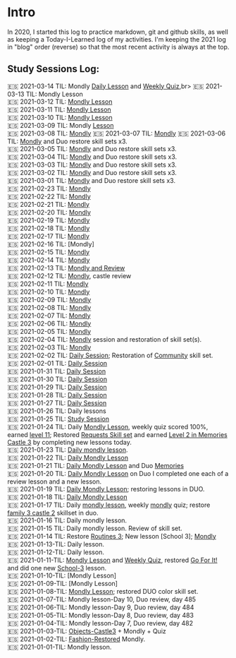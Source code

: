 # Intro
In 2020, I started this log to practice markdown, git and github skills, as well as keeping a Today-I-Learned log of my activities. I'm keeping the 2021 log in "blog" order (reverse) so that the most recent activity is always at the top. 

## Study Sessions Log: 

🇪🇸 2021-03-14 TIL: Mondly [Daily Lesson](https://github.com/EO4wellness/T-I-L/blob/main/polyglot/espa%C3%B1ol/study-sessions/2021-03-March/2021-03-14.md) and [Weekly Quiz](https://github.com/EO4wellness/T-I-L/blob/main/polyglot/espa%C3%B1ol/study-sessions/2021-03-March/2021-03-14-weekly-quiz.md),br>
🇪🇸 2021-03-13 TIL: Mondly Lesson<br>
🇪🇸 2021-03-12 TIL: [Mondly Lesson](https://github.com/EO4wellness/T-I-L/blob/main/polyglot/espa%C3%B1ol/study-sessions/2021-03-March/2021-03-12.md)<br>
🇪🇸 2021-03-11 TIL: [Mondly Lesson](https://github.com/EO4wellness/T-I-L/blob/main/polyglot/espa%C3%B1ol/study-sessions/2021-03-March/2021-03-11.md)<br>
🇪🇸 2021-03-10 TIL: [Mondly Lesson](https://github.com/EO4wellness/T-I-L/blob/main/polyglot/espa%C3%B1ol/study-sessions/2021-03-March/2021-03-10.md)<br>
🇪🇸 2021-03-09 TIL: Mondly [Lesson](https://github.com/EO4wellness/T-I-L/blob/main/polyglot/espa%C3%B1ol/study-sessions/2021-03-March/2021-03-09.md)<br>
:es: 2021-03-08 TIL: [Mondly](https://github.com/EO4wellness/T-I-L/blob/main/polyglot/espa%C3%B1ol/study-sessions/2021-03-March/2021-03-08.md)
:es: 2021-03-07 TIL: [Mondly](https://github.com/EO4wellness/T-I-L/blob/main/polyglot/espa%C3%B1ol/study-sessions/2021-03-March/2021-03-07.md)
:es: 2021-03-06 TIL: [Mondly](https://github.com/EO4wellness/T-I-L/blob/main/polyglot/espa%C3%B1ol/study-sessions/2021-03-March/2021-03-06.md) and Duo restore skill sets x3.<br>
:es: 2021-03-05 TIL: [Mondly](https://github.com/EO4wellness/T-I-L/blob/main/polyglot/espa%C3%B1ol/study-sessions/2021-03-March/2021-03-05.md) and Duo restore skill sets x3.<br>
:es: 2021-03-04 TIL: [Mondly](https://github.com/EO4wellness/T-I-L/blob/main/polyglot/espa%C3%B1ol/study-sessions/2021-03-March/2021-03-04.md) and Duo restore skill sets x3.<br>
:es: 2021-03-03 TIL: [Mondly](https://github.com/EO4wellness/T-I-L/blob/main/polyglot/espa%C3%B1ol/study-sessions/2021-03-March/2021-03-03.md) and Duo restore skill sets x3.<br>
:es: 2021-03-02 TIL: [Mondly](https://github.com/EO4wellness/T-I-L/blob/main/polyglot/espa%C3%B1ol/study-sessions/2021-03-March/2021-03-02.md) and Duo restore skill sets x3.<br>
:es: 2021-03-01 TIL: [Mondly](https://github.com/EO4wellness/T-I-L/blob/main/polyglot/espa%C3%B1ol/study-sessions/2021-03-March/2021-03-01_Weekly-Quiz.md) and Duo restore skill sets x3.<br>
:es: 2021-02-23 TIL: [Mondly](https://github.com/EO4wellness/T-I-L/blob/main/polyglot/espa%C3%B1ol/study-sessions/2021-02-Feb/2021-02-23.md)<br>
:es: 2021-02-22 TIL: [Mondly](https://github.com/EO4wellness/T-I-L/blob/main/polyglot/espa%C3%B1ol/study-sessions/2021-02-Feb/2021-02-22.md)<br>
:es: 2021-02-21 TIL: [Mondly](https://github.com/EO4wellness/T-I-L/blob/main/polyglot/espa%C3%B1ol/study-sessions/2021-02-Feb/2021-02-21.md)<br>
:es: 2021-02-20 TIL: [Mondly](https://github.com/EO4wellness/T-I-L/blob/main/polyglot/espa%C3%B1ol/study-sessions/2021-02-Feb/2021-02-20.md)<br>
:es: 2021-02-19 TIL: [Mondly](https://github.com/EO4wellness/T-I-L/blob/main/polyglot/espa%C3%B1ol/study-sessions/2021-02-Feb/2021-02-19.md)<br>
:es: 2021-02-18 TIL: [Mondly](https://github.com/EO4wellness/T-I-L/blob/main/polyglot/espa%C3%B1ol/study-sessions/2021-02-Feb/2021-02-18.md)<br>
:es: 2021-02-17 TIL: [Mondly](https://github.com/EO4wellness/T-I-L/blob/main/polyglot/espa%C3%B1ol/study-sessions/2021-02-Feb/2021-02-17.md)<br>
:es: 2021-02-16 TIL: [Mondly]<br>
:es: 2021-02-15 TIL: [Mondly](https://github.com/EO4wellness/T-I-L/blob/main/polyglot/espa%C3%B1ol/study-sessions/2021-02-Feb/2021-02-15.md)<br>
:es: 2021-02-14 TIL: [Mondly](https://github.com/EO4wellness/T-I-L/blob/main/polyglot/espa%C3%B1ol/study-sessions/2021-02-Feb/2021-02-14.md)<br>
:es: 2021-02-13 TIL: [Mondly and Review](https://github.com/EO4wellness/T-I-L/blob/main/polyglot/espa%C3%B1ol/study-sessions/2021-02-Feb/2021-02-13%2Cmd)<br>
:es: 2021-02-12 TIL: [Mondly](https://github.com/EO4wellness/T-I-L/tree/main/polyglot/espa%C3%B1ol/study-sessions/2021-02-Feb), castle review<br>
:es: 2021-02-11 TIL: [Mondly](https://github.com/EO4wellness/T-I-L/blob/main/polyglot/espa%C3%B1ol/study-sessions/2021-02-Feb/2021-02-11.md)<br>
:es: 2021-02-10 TIL: [Mondly](https://github.com/EO4wellness/T-I-L/blob/main/polyglot/espa%C3%B1ol/study-sessions/2021-02-Feb/2021-02-10.md)<br>
:es: 2021-02-09 TIL: [Mondly](https://github.com/EO4wellness/T-I-L/blob/main/polyglot/espa%C3%B1ol/study-sessions/2021-02-Feb/2021-02-09.md)<br>
:es: 2021-02-08 TIL: [Mondly](https://github.com/EO4wellness/T-I-L/blob/main/polyglot/espa%C3%B1ol/study-sessions/2021-02-Feb/2021-02-08.md)<br>
:es: 2021-02-07 TIL: [Mondly](https://github.com/EO4wellness/T-I-L/blob/main/polyglot/espa%C3%B1ol/study-sessions/2021-02-Feb/2021-02-07.md)<br>
:es: 2021-02-06 TIL: [Mondly](https://github.com/EO4wellness/T-I-L/blob/main/polyglot/espa%C3%B1ol/study-sessions/2021-02-Feb/2021-02-06.md)<br>
:es: 2021-02-05 TIL: [Mondly](https://github.com/EO4wellness/T-I-L/blob/main/polyglot/espa%C3%B1ol/study-sessions/2021-02-Feb/2021-02-05.md)<br>
:es: 2021-02-04 TIL: [Mondly](https://github.com/EO4wellness/T-I-L/blob/main/polyglot/espa%C3%B1ol/study-sessions/2021-02-Feb/2021-02-04.md) session and restoration of skill set(s). <br>
:es: 2021-02-03 TIL: [Mondly](https://github.com/EO4wellness/T-I-L/blob/main/polyglot/espa%C3%B1ol/study-sessions/2021-02-Feb/2021-02-03.md)<br>
:es: 2021-02-02 TIL: [Daily Session](https://github.com/EO4wellness/T-I-L/blob/main/polyglot/espa%C3%B1ol/study-sessions/2021-01-Feb/2021-02-02.md); Restoration of [Community](https://github.com/EO4wellness/T-I-L/blob/main/polyglot/espa%C3%B1ol/Castle-2/Community.md#2021-02-02-restoration-of-skill-set) skill set.<br>
:es: 2021-02-01 TIL: [Daily Session](https://github.com/EO4wellness/T-I-L/blob/main/polyglot/espa%C3%B1ol/study-sessions/2021-02-Feb/2021-01-01.md) <br>
:es: 2021-01-31 TIL: [Daily Session](#) <br>
:es: 2021-01-30 TIL: [Daily Session](#) <br>
:es: 2021-01-29 TIL: [Daily Session](#) <br>
:es: 2021-01-28 TIL: [Daily Session](#) <br>
:es: 2021-01-27 TIL: [Daily Session](https://github.com/EO4wellness/T-I-L/blob/main/polyglot/espa%C3%B1ol/study-sessions/2021-01-Jan/2021-01-27.md)<br>
:es: 2021-01-26 TIL: Daily lessons<br>
:es: 2021-01-25 TIL: [Study Session](https://github.com/EO4wellness/T-I-L/blob/main/polyglot/espa%C3%B1ol/study-sessions/2021-01-Jan/2021-01-25.md)<br>
:es: 2021-01-24 TIL: Daily [Mondly Lesson](https://github.com/EO4wellness/T-I-L/blob/main/polyglot/espa%C3%B1ol/study-sessions/2021-01-Jan/2021-01-24.md), weekly quiz scored 100%, earned [level 11](https://github.com/EO4wellness/T-I-L/blob/main/polyglot/espa%C3%B1ol/images/2021-01-24-earned-level11-mondly-studies.jpg); Restored [Requests Skill set](https://github.com/EO4wellness/T-I-L/blob/main/polyglot/espa%C3%B1ol/Castle-3/Requests.md) and earned [Level 2 in Memories Castle 3](https://github.com/EO4wellness/T-I-L/blob/main/polyglot/espa%C3%B1ol/Castle-3/Memories.md) by completing new lessons today.<br>
:es: 2021-01-23 TIL: [Daily mondly lesson](https://github.com/EO4wellness/T-I-L/blob/main/polyglot/espa%C3%B1ol/study-sessions/2021-01-Jan/2021-01-23.md).<br>
:es: 2021-01-22 TIL: [Daily Mondly Lesson](https://github.com/EO4wellness/T-I-L/blob/main/polyglot/espa%C3%B1ol/study-sessions/2021-01-Jan/2021-01-22.md)
<br>
:es: 2021-01-21 TIL: [Daily Mondly Lesson](https://github.com/EO4wellness/T-I-L/blob/main/polyglot/espa%C3%B1ol/study-sessions/2021-01-Jan/2021-01-21.md) and Duo [Memories](https://github.com/EO4wellness/T-I-L/blob/main/polyglot/espa%C3%B1ol/Castle-3/Memories.md) <br>
:es: 2021-01-20 TIL: [Daily Mondly Lesson](https://github.com/EO4wellness/T-I-L/blob/main/polyglot/espa%C3%B1ol/study-sessions/2021-01-Jan/2021-01-20.md)  on Duo I completed one each of a review lesson and a new lesson. 
 <br>
:es: 2021-01-19 TIL: [Daily Mondly Lesson](https://github.com/EO4wellness/T-I-L/blob/main/polyglot/espa%C3%B1ol/study-sessions/2021-01-Jan/2021-01-19.md); restoring lessons in DUO. <br>
:es: 2021-01-18 TIL: [Daily Mondly Lesson](https://github.com/EO4wellness/T-I-L/blob/main/polyglot/espa%C3%B1ol/study-sessions/2021-01-Jan/2021-01-18.md)<br>
:es: 2021-01-17 TIL: Daily [mondly lesson](https://github.com/EO4wellness/T-I-L/blob/main/polyglot/espa%C3%B1ol/study-sessions/2021-01-Jan/2021-01-17.md), weekly [mondly](https://github.com/EO4wellness/T-I-L/blob/main/polyglot/espa%C3%B1ol/images/2021-01-17-study-session-plus-weekly-quiz.jpg) quiz; restore [family 3 castle 2](https://github.com/EO4wellness/T-I-L/blob/main/polyglot/espa%C3%B1ol/Castle-2/Family3.md) skillset in duo. <br>
:es: 2021-01-16 TIL: Daily mondly lesson. <br>
:es: 2021-01-15 TIL: Daily mondly lesson. Review of skill set. <br>
:es: 2021-01-14 TIL: Restore [Routines 3](https://github.com/EO4wellness/T-I-L/blob/main/polyglot/espa%C3%B1ol/Castle-3/Routines.md); New lesson [School 3]; [Mondly](https://github.com/EO4wellness/T-I-L/blob/main/polyglot/espa%C3%B1ol/study-sessions/2021-01-Jan/2021-01-14.md)<br>
:es: 2021-01-13-TIL: Daily lesson. <br>
:es: 2021-01-12-TIL: Daily lesson. <br>
:es: 2021-01-11-TIL: [Mondly Lesson](https://github.com/EO4wellness/T-I-L/blob/main/polyglot/espa%C3%B1ol/study-sessions/2021-01-Jan/2021-01-11.md) and [Weekly Quiz](https://github.com/EO4wellness/T-I-L/blob/main/polyglot/espa%C3%B1ol/study-sessions/2021-01-Jan/2021-01-11.md#weekly-quiz), restored [Go For It!](https://github.com/EO4wellness/T-I-L/blob/main/polyglot/espa%C3%B1ol/Castle-3/GO-for-it.md) and did one new [School-3](https://github.com/EO4wellness/T-I-L/blob/main/polyglot/espa%C3%B1ol/Castle-3/School-3.md) lesson.<br>
:es: 2021-01-10-TIL: [Mondly Lesson] <br>
:es: 2021-01-09-TIL: [Mondly Lesson] <br>
:es: 2021-01-08-TIL: [Mondly Lesson](https://github.com/EO4wellness/T-I-L/tree/main/polyglot/espa%C3%B1ol/study-sessions/2020-12-Dec); restored DUO color skill set. <br>
:es: 2021-01-07-TIL: Mondly lesson-Day 10, Duo review, day 485<br>
:es: 2021-01-06-TIL: Mondly lesson-Day 9, Duo review, day 484<br>
:es: 2021-01-05-TIL: Mondly lesson-Day 8, Duo review, day 483<br>
:es: 2021-01-04-TIL: Mondly lesson-Day 7, Duo review, day 482<br>
:es: 2021-01-03-TIL: [Objects-Castle3](https://github.com/EO4wellness/T-I-L/blob/main/polyglot/espa%C3%B1ol/Castle-3/Objects.MD) + Mondly + Quiz<br>
:es: 2021-01-02-TIL: [Fashion-Restored](https://github.com/EO4wellness/T-I-L/blob/main/polyglot/espa%C3%B1ol/Castle-2/Fashion.md) Mondly.<br>
:es: 2021-01-01-TIL: Mondly lesson. <br>

